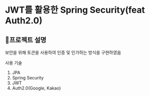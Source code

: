 JWT를 활용한 Spring Security(feat Auth2.0)
============
🧐프로젝트 설명
---------
보안을 위해 토큰을 사용하여 인증 및 인가하는 방식을 구현하였음

사용 기술
1. JPA
2. Spring Security
3. JWT
4. Auth2.0(Google, Kakao)
